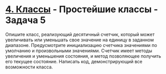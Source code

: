 # [4. Классы](../../../../../) - Простейшие классы - Задача 5

Опишите класс, реализующий десятичный счетчик, который может 
увеличивать или уменьшать свое значение на единицу в заданном 
диапазоне. Предусмотрите инициализацию счетчика значениями по умолчанию 
и произвольными значениями. Счетчик имеет методы увеличения и 
уменьшения состояния, и метод позволяющее получить его текущее 
состояние. Написать код, демонстрирующий все возможности класса.
